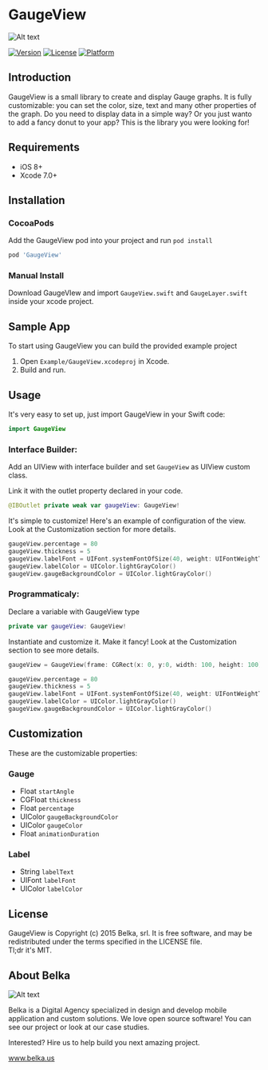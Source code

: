 # GaugeView

![Alt text](http://s4.postimg.org/c77hy8fpp/Gauge_View_Banner.png)

[![Version](https://img.shields.io/cocoapods/v/GaugeView.svg?style=flat)](http://cocoapods.org/pods/GaugeView)
[![License](https://img.shields.io/cocoapods/l/GaugeView.svg?style=flat)](http://cocoapods.org/pods/GaugeView)
[![Platform](https://img.shields.io/cocoapods/p/GaugeView.svg?style=flat)](http://cocoapods.org/pods/GaugeView)

## Introduction
GaugeView is a small library to create and display Gauge graphs. It is fully customizable: you can set the color, size, text and many other properties of the graph. Do you need to display data in a simple way? Or you just wanto to add a fancy donut to your app? This is the library you were looking for!

## Requirements
* iOS 8+
* Xcode 7.0+

## Installation 
### CocoaPods
Add the GaugeView pod into your project and run `pod install`
```ruby
pod 'GaugeView'
```
### Manual Install
Download GaugeVIew and import `GaugeView.swift` and `GaugeLayer.swift` inside your xcode project.

## Sample App
To start using GaugeView you can build the provided example project

1. Open `Example/GaugeView.xcodeproj` in Xcode.
2. Build and run.

## Usage
It's very easy to set up, just import GaugeView in your Swift code:
```swift
import GaugeView
```
### Interface Builder:
Add an UIView with interface builder and set `GaugeView` as UIView custom class.

Link it with the outlet property declared in your code.

```swift
@IBOutlet private weak var gaugeView: GaugeView!
```

It's simple to customize! Here's an example of configuration of the view. Look at the Customization section for more details.

```swift
gaugeView.percentage = 80
gaugeView.thickness = 5
gaugeView.labelFont = UIFont.systemFontOfSize(40, weight: UIFontWeightThin)
gaugeView.labelColor = UIColor.lightGrayColor()
gaugeView.gaugeBackgroundColor = UIColor.lightGrayColor()
```

### Programmaticaly:
Declare a variable with GaugeView type

```swift 
private var gaugeView: GaugeView!
``` 

Instantiate and customize it. Make it fancy! Look at the Customization section to see more details.

```swift
gaugeView = GaugeView(frame: CGRect(x: 0, y:0, width: 100, height: 100)

gaugeView.percentage = 80
gaugeView.thickness = 5
gaugeView.labelFont = UIFont.systemFontOfSize(40, weight: UIFontWeightThin)
gaugeView.labelColor = UIColor.lightGrayColor()
gaugeView.gaugeBackgroundColor = UIColor.lightGrayColor()
```

## Customization
These are the customizable properties:

### Gauge

*  Float `startAngle`
*  CGFloat `thickness`
*  Float `percentage`
*  UIColor `gaugeBackgroundColor`
*  UIColor `gaugeColor`
*  Float `animationDuration`

### Label

* String `labelText`
* UIFont `labelFont`
* UIColor `labelColor`

## License
GaugeView is Copyright (c) 2015 Belka, srl. It is free software, and may be redistributed under the terms specified in the LICENSE file.  
Tl;dr it's MIT.

## About Belka
![Alt text](http://s2.postimg.org/rcjk3hf5x/logo_rosso.jpg)

Belka is a Digital Agency specialized in design and develop mobile application and custom solutions.
We love open source software! You can see our project or look at our case studies.

Interested? Hire us to help build you next amazing project. 

www.belka.us